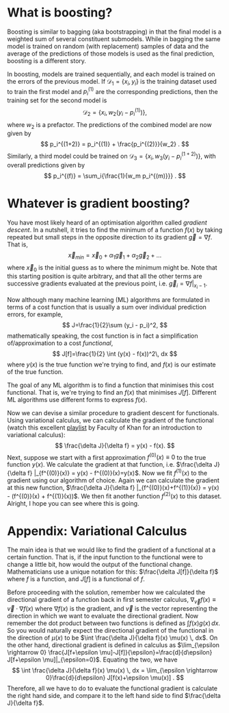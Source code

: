 # What is boosting?

Boosting is similar to bagging (aka bootstrapping) in that the final model is a weighted sum of several constituent submodels. While in bagging the same model is trained on random (with replacement) samples of data and the average of the predictions of those models is used as the final prediction, boosting is a different story.

In boosting, models are trained sequentially, and each model is trained on the errors of the previous model. If $\mathcal{D}_1 = \{x_i, y_i\}$ is the training dataset used to train the first model and $p_i^{(1)}$ are the corresponding predictions, then the training set for the second model is
$$
\mathcal{D}_2 = \{x_i, w_2 (y_i - p_i^{(1)})\} ,
$$
where $w_2$ is a prefactor. The predictions of the combined model are now given by
$$
p_i^{(1+2)} = p_i^{(1)} + \frac{p_i^{(2)}}{w_2} .
$$
Similarly, a third model could be trained on $\mathcal{D}_3 = \{x_i, w_3 (y_i - p_i^{(1+2)})\}$, with overall predictions given by
$$
p_i^{(f)} = \sum_i{\frac{1}{w_m p_i^{(m)}}} .
$$

# Whatever is gradient boosting?
You have most likely heard of an optimisation algorithm called _gradient descent_. In a nutshell, it tries to find the minimum of a function $f(x)$ by taking repeated but small steps in the opposite direction to its gradient $\vec{g}=\nabla f$. That is,
$$
\vec{x}_{min} = \vec{x}_0 + \alpha_1 \vec{g}_1 + \alpha_2 \vec{g}_2 + \ldots
$$
where $\vec{x}_0$ is the initial guess as to where the minimum might be. Note that this starting position is quite arbitrary, and that all the other terms are successive gradients evaluated at the previous point, i.e. $\vec{g}_i = \nabla f |_{x_i-1}$.

Now although many machine learning (ML) algorithms are formulated in terms of a cost function that is usually a sum over individual prediction errors, for example,
$$
J=\frac{1}{2}\sum (y_i - p_i)^2,
$$
mathematically speaking, the cost function is in fact a simplification of/approximation to a cost _functional_,
$$
J[f]=\frac{1}{2} \int (y(x) - f(x))^2\, dx
$$
where $y(x)$ is the true function we're trying to find, and $f(x)$ is our estimate of the true function.

The goal of any ML algorithm is to find a function that minimises this cost functional. That is, we're trying to find an $f(x)$ that minimises $J[f]$. Different ML algorithms use different forms to express $f(x)$.

Now we can devise a similar procedure to gradient descent for functionals. Using variational calculus, we can calculate the gradient of the functional (watch this excellent [playlist](​​https://www.youtube.com/playlist?list=PLdgVBOaXkb9CD8igcUr9Fmn5WXLpE8ZE_) by Faculty of Khan for an introduction to variational calculus):
$$
\frac{\delta J}{\delta f} = y(x) - f(x).
$$
Next, suppose we start with a first approximation $f^{(0)}(x)\equiv 0$ to the true function $y(x)$. We calculate the gradient at that function, i.e. $\frac{\delta J}{\delta f} |_{f^{(0)}(x)} = y(x) - f^{(0)}(x)=y(x)$. Now we fit $f^{(1)}(x)$ to the gradient using our algorithm of choice. Again we can calculate the gradient at this new function, $\frac{\delta J}{\delta f} |_{f^{(0)}(x)+f^{(1)}(x)} = y(x) - (f^{(0)}(x) + f^{(1)}(x))$. We then fit another function $f^{(2)}(x)$ to this dataset. Alright, I hope you can see where this is going.



# Appendix: Variational Calculus
The main idea is that we would like to find the gradient of a functional at a certain function. That is, if the input function to the functional were to change a little bit, how would the output of the functional change. Mathematicians use a unique notation for this: $\frac{\delta J[f]}{\delta f}$ where $f$ is a function, and $J[f]$ is a functional of $f$.

Before proceeding with the solution, remember how we calculated the directional gradient of a function back in first semester calculus,
$\nabla_{\vec{v}}f(x) \equiv \vec{v} \cdot \nabla f(x)$
where $\nabla f(x)$ is the gradient, and $\vec{v}$ is the vector representing the direction in which we want to evaluate the directional gradient. Now remember the dot product between two functions is defined as $\int f(x) g(x)\, dx$. So you would naturally expect the directional gradient of the functional in the direction of $\mu(x)$ to be
$\int \frac{\delta J}{\delta f}(x) \mu(x) \, dx$. On the other hand, directional gradient is defined in calculus as $\lim_{\epsilon \rightarrow 0} \frac{J[f+\epsilon \mu]-J[f]}{\epsilon}=\frac{d}{d\epsilon} J[f+\epsilon \mu]|_{\epsilon=0}$. Equating the two, we have
$$
\int \frac{\delta J}{\delta f}(x) \mu(x) \, dx = \lim_{\epsilon \rightarrow 0}\frac{d}{d\epsilon} J[f(x)+\epsilon \mu(x)] .
$$
Therefore, all we have to do to evaluate the functional gradient is calculate the right hand side, and compare it to the left hand side to find $\frac{\delta J}{\delta f}$.
